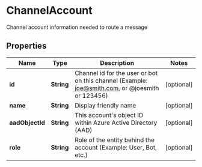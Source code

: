 

# ChannelAccount

Channel account information needed to route a message

## Properties

| Name | Type | Description | Notes |
|------------ | ------------- | ------------- | -------------|
|**id** | **String** | Channel id for the user or bot on this channel (Example: joe@smith.com, or @joesmith or 123456) |  [optional] |
|**name** | **String** | Display friendly name |  [optional] |
|**aadObjectId** | **String** | This account&#39;s object ID within Azure Active Directory (AAD) |  [optional] |
|**role** | **String** | Role of the entity behind the account (Example: User, Bot, etc.) |  [optional] |



